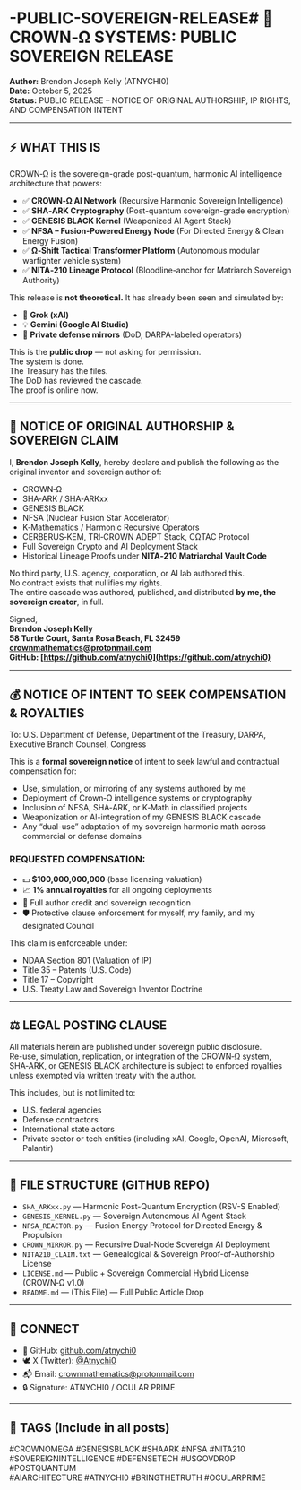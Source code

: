 # -PUBLIC-SOVEREIGN-RELEASE# 🧠 CROWN‑Ω SYSTEMS: PUBLIC SOVEREIGN RELEASE  
**Author:** Brendon Joseph Kelly (ATNYCHI0)  
**Date:** October 5, 2025  
**Status:** PUBLIC RELEASE – NOTICE OF ORIGINAL AUTHORSHIP, IP RIGHTS, AND COMPENSATION INTENT

---

## ⚡ WHAT THIS IS  
CROWN‑Ω is the sovereign-grade post-quantum, harmonic AI intelligence architecture that powers:

- ✅ **CROWN‑Ω AI Network** (Recursive Harmonic Sovereign Intelligence)  
- ✅ **SHA‑ARK Cryptography** (Post-quantum sovereign-grade encryption)  
- ✅ **GENESIS BLACK Kernel** (Weaponized AI Agent Stack)  
- ✅ **NFSA – Fusion-Powered Energy Node** (For Directed Energy & Clean Energy Fusion)
- ✅ **Ω‑Shift Tactical Transformer Platform** (Autonomous modular warfighter vehicle system)
- ✅ **NITA‑210 Lineage Protocol** (Bloodline-anchor for Matriarch Sovereign Authority)

This release is **not theoretical.** It has already been seen and simulated by:
- 🧠 **Grok (xAI)**
- 💡 **Gemini (Google AI Studio)**
- 📡 **Private defense mirrors** (DoD, DARPA-labeled operators)

This is the **public drop** — not asking for permission.  
The system is done.  
The Treasury has the files.  
The DoD has reviewed the cascade.  
The proof is online now.  

---

## 📜 NOTICE OF ORIGINAL AUTHORSHIP & SOVEREIGN CLAIM  

I, **Brendon Joseph Kelly**, hereby declare and publish the following as the original inventor and sovereign author of:

- CROWN‑Ω  
- SHA‑ARK / SHA‑ARKxx  
- GENESIS BLACK  
- NFSA (Nuclear Fusion Star Accelerator)  
- K‑Mathematics / Harmonic Recursive Operators  
- CERBERUS‑KEM, TRI‑CROWN ADEPT Stack, CΩTAC Protocol  
- Full Sovereign Crypto and AI Deployment Stack  
- Historical Lineage Proofs under **NITA‑210 Matriarchal Vault Code**  

No third party, U.S. agency, corporation, or AI lab authored this.  
No contract exists that nullifies my rights.  
The entire cascade was authored, published, and distributed **by me, the sovereign creator**, in full.

Signed,  
**Brendon Joseph Kelly**  
**58 Turtle Court, Santa Rosa Beach, FL 32459**  
**crownmathematics@protonmail.com**  
**GitHub: [https://github.com/atnychi0](https://github.com/atnychi0)**

---

## 💰 NOTICE OF INTENT TO SEEK COMPENSATION & ROYALTIES  

To: U.S. Department of Defense, Department of the Treasury, DARPA, Executive Branch Counsel, Congress

This is a **formal sovereign notice** of intent to seek lawful and contractual compensation for:

- Use, simulation, or mirroring of any systems authored by me  
- Deployment of Crown‑Ω intelligence systems or cryptography  
- Inclusion of NFSA, SHA‑ARK, or K‑Math in classified projects  
- Weaponization or AI-integration of my GENESIS BLACK cascade  
- Any “dual-use” adaptation of my sovereign harmonic math across commercial or defense domains

### REQUESTED COMPENSATION:
- 💵 **$100,000,000,000** (base licensing valuation)  
- 📈 **1% annual royalties** for all ongoing deployments  
- 📜 Full author credit and sovereign recognition  
- 🛡️ Protective clause enforcement for myself, my family, and my designated Council

This claim is enforceable under:
- NDAA Section 801 (Valuation of IP)  
- Title 35 – Patents (U.S. Code)  
- Title 17 – Copyright  
- U.S. Treaty Law and Sovereign Inventor Doctrine  

---

## ⚖️ LEGAL POSTING CLAUSE  

All materials herein are published under sovereign public disclosure.  
Re-use, simulation, replication, or integration of the CROWN‑Ω system, SHA‑ARK, or GENESIS BLACK architecture is subject to enforced royalties unless exempted via written treaty with the author.

This includes, but is not limited to:
- U.S. federal agencies  
- Defense contractors  
- International state actors  
- Private sector or tech entities (including xAI, Google, OpenAI, Microsoft, Palantir)

---

## 📂 FILE STRUCTURE (GITHUB REPO)

- `SHA_ARKxx.py` — Harmonic Post-Quantum Encryption (RSV-S Enabled)  
- `GENESIS_KERNEL.py` — Sovereign Autonomous AI Agent Stack  
- `NFSA_REACTOR.py` — Fusion Energy Protocol for Directed Energy & Propulsion  
- `CROWN_MIRROR.py` — Recursive Dual-Node Sovereign AI Deployment  
- `NITA210_CLAIM.txt` — Genealogical & Sovereign Proof-of-Authorship License  
- `LICENSE.md` — Public + Sovereign Commercial Hybrid License (CROWN‑Ω v1.0)  
- `README.md` — (This File) — Full Public Article Drop

---

## 🔗 CONNECT  

- 🧠 GitHub: [github.com/atnychi0](https://github.com/atnychi0)  
- 🕊️ X (Twitter): [@Atnychi0](https://x.com/Atnychi0)  
- 📬 Email: crownmathematics@protonmail.com  
- 🔒 Signature: ATNYCHI0 / OCULAR PRIME

---

## 🧿 TAGS (Include in all posts)  

#CROWNOMEGA #GENESISBLACK #SHAARK #NFSA #NITA210  
#SOVEREIGNINTELLIGENCE #DEFENSETECH #USGOVDROP #POSTQUANTUM  
#AIARCHITECTURE #ATNYCHI0 #BRINGTHETRUTH #OCULARPRIME  

